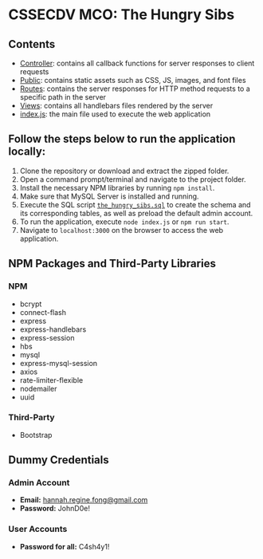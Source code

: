 # CSSECDV MCO: The Hungry Sibs
## Contents
- [Controller](https://github.com/alessgomez/CSSECDV-MCO/tree/main/controllers): contains all callback functions for server responses to client requests
- [Public](https://github.com/alessgomez/CSSECDV-MCO/tree/main/public): contains static assets such as CSS, JS, images, and font files
- [Routes](https://github.com/alessgomez/CSSECDV-MCO/tree/main/routes): contains the server responses for HTTP method requests to a specific path in the server
- [Views](https://github.com/alessgomez/CSSECDV-MCO/tree/main/views): contains all handlebars files rendered by the server
- [index.js](https://github.com/alessgomez/CSSECDV-MCO/blob/main/index.js): the main file used to execute the web application

## Follow the steps below to run the application locally:
1. Clone the repository or download and extract the zipped folder.
2. Open a command prompt/terminal and navigate to the project folder.
4. Install the necessary NPM libraries by running `npm install`.
4. Make sure that MySQL Server is installed and running.
5. Execute the SQL script [`the_hungry_sibs.sql`](https://github.com/alessgomez/CSSECDV-MCO/blob/main/the_hungry_sibs.sql) to create the schema and its corresponding tables, as well as preload the default admin account.
6. To run the application, execute `node index.js` or `npm run start`.
7. Navigate to `localhost:3000` on the browser to access the web application.

## NPM Packages and Third-Party Libraries
### NPM
- bcrypt
- connect-flash
- express
- express-handlebars
- express-session
- hbs
- mysql
- express-mysql-session
- axios
- rate-limiter-flexible
- nodemailer
- uuid
### Third-Party
- Bootstrap

## Dummy Credentials
### Admin Account
- **Email:** hannah.regine.fong@gmail.com
- **Password:** JohnD0e!
### User Accounts
- **Password for all:** C4sh4y1!